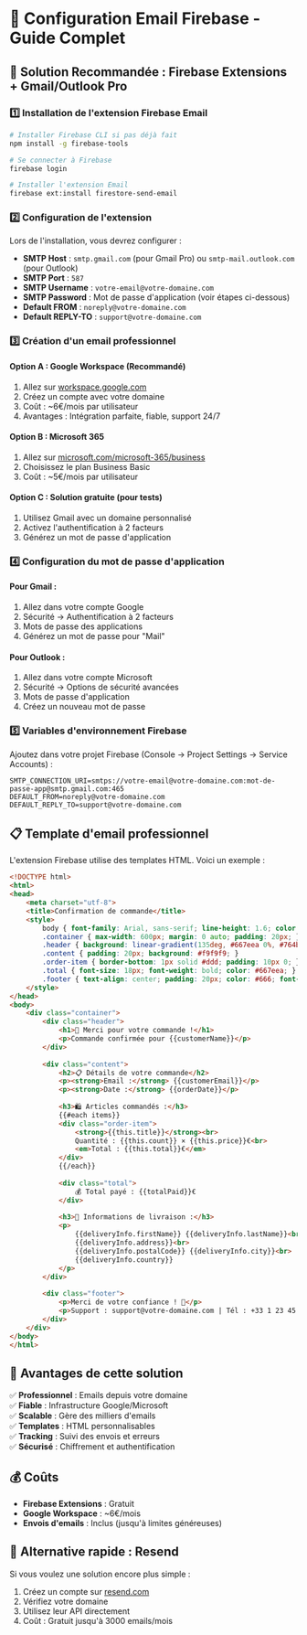 # 📧 Configuration Email Firebase - Guide Complet

## 🎯 Solution Recommandée : Firebase Extensions + Gmail/Outlook Pro

### 1️⃣ Installation de l'extension Firebase Email

```bash
# Installer Firebase CLI si pas déjà fait
npm install -g firebase-tools

# Se connecter à Firebase
firebase login

# Installer l'extension Email
firebase ext:install firestore-send-email
```

### 2️⃣ Configuration de l'extension

Lors de l'installation, vous devrez configurer :

- **SMTP Host** : `smtp.gmail.com` (pour Gmail Pro) ou `smtp-mail.outlook.com` (pour Outlook)
- **SMTP Port** : `587`
- **SMTP Username** : `votre-email@votre-domaine.com`
- **SMTP Password** : Mot de passe d'application (voir étapes ci-dessous)
- **Default FROM** : `noreply@votre-domaine.com`
- **Default REPLY-TO** : `support@votre-domaine.com`

### 3️⃣ Création d'un email professionnel

#### Option A : Google Workspace (Recommandé)
1. Allez sur [workspace.google.com](https://workspace.google.com)
2. Créez un compte avec votre domaine
3. Coût : ~6€/mois par utilisateur
4. Avantages : Intégration parfaite, fiable, support 24/7

#### Option B : Microsoft 365
1. Allez sur [microsoft.com/microsoft-365/business](https://www.microsoft.com/microsoft-365/business)
2. Choisissez le plan Business Basic
3. Coût : ~5€/mois par utilisateur

#### Option C : Solution gratuite (pour tests)
1. Utilisez Gmail avec un domaine personnalisé
2. Activez l'authentification à 2 facteurs
3. Générez un mot de passe d'application

### 4️⃣ Configuration du mot de passe d'application

#### Pour Gmail :
1. Allez dans votre compte Google
2. Sécurité → Authentification à 2 facteurs
3. Mots de passe des applications
4. Générez un mot de passe pour "Mail"

#### Pour Outlook :
1. Allez dans votre compte Microsoft
2. Sécurité → Options de sécurité avancées
3. Mots de passe d'application
4. Créez un nouveau mot de passe

### 5️⃣ Variables d'environnement Firebase

Ajoutez dans votre projet Firebase (Console → Project Settings → Service Accounts) :

```env
SMTP_CONNECTION_URI=smtps://votre-email@votre-domaine.com:mot-de-passe-app@smtp.gmail.com:465
DEFAULT_FROM=noreply@votre-domaine.com
DEFAULT_REPLY_TO=support@votre-domaine.com
```

## 📋 Template d'email professionnel

L'extension Firebase utilise des templates HTML. Voici un exemple :

```html
<!DOCTYPE html>
<html>
<head>
    <meta charset="utf-8">
    <title>Confirmation de commande</title>
    <style>
        body { font-family: Arial, sans-serif; line-height: 1.6; color: #333; }
        .container { max-width: 600px; margin: 0 auto; padding: 20px; }
        .header { background: linear-gradient(135deg, #667eea 0%, #764ba2 100%); color: white; padding: 20px; text-align: center; }
        .content { padding: 20px; background: #f9f9f9; }
        .order-item { border-bottom: 1px solid #ddd; padding: 10px 0; }
        .total { font-size: 18px; font-weight: bold; color: #667eea; }
        .footer { text-align: center; padding: 20px; color: #666; font-size: 12px; }
    </style>
</head>
<body>
    <div class="container">
        <div class="header">
            <h1>🎉 Merci pour votre commande !</h1>
            <p>Commande confirmée pour {{customerName}}</p>
        </div>
        
        <div class="content">
            <h2>📋 Détails de votre commande</h2>
            <p><strong>Email :</strong> {{customerEmail}}</p>
            <p><strong>Date :</strong> {{orderDate}}</p>
            
            <h3>🛍️ Articles commandés :</h3>
            {{#each items}}
            <div class="order-item">
                <strong>{{this.title}}</strong><br>
                Quantité : {{this.count}} × {{this.price}}€<br>
                <em>Total : {{this.total}}€</em>
            </div>
            {{/each}}
            
            <div class="total">
                💰 Total payé : {{totalPaid}}€
            </div>
            
            <h3>🚚 Informations de livraison :</h3>
            <p>
                {{deliveryInfo.firstName}} {{deliveryInfo.lastName}}<br>
                {{deliveryInfo.address}}<br>
                {{deliveryInfo.postalCode}} {{deliveryInfo.city}}<br>
                {{deliveryInfo.country}}
            </p>
        </div>
        
        <div class="footer">
            <p>Merci de votre confiance ! 💜</p>
            <p>Support : support@votre-domaine.com | Tél : +33 1 23 45 67 89</p>
        </div>
    </div>
</body>
</html>
```

## 🔧 Avantages de cette solution

✅ **Professionnel** : Emails depuis votre domaine  
✅ **Fiable** : Infrastructure Google/Microsoft  
✅ **Scalable** : Gère des milliers d'emails  
✅ **Templates** : HTML personnalisables  
✅ **Tracking** : Suivi des envois et erreurs  
✅ **Sécurisé** : Chiffrement et authentification  

## 💰 Coûts

- **Firebase Extensions** : Gratuit
- **Google Workspace** : ~6€/mois
- **Envois d'emails** : Inclus (jusqu'à limites généreuses)

## 🚀 Alternative rapide : Resend

Si vous voulez une solution encore plus simple :

1. Créez un compte sur [resend.com](https://resend.com)
2. Vérifiez votre domaine
3. Utilisez leur API directement
4. Coût : Gratuit jusqu'à 3000 emails/mois